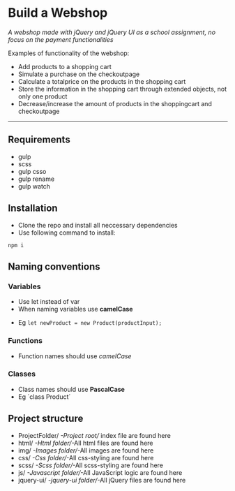 # Build a Webshop

_A webshop made with jQuery and jQuery UI as a school assignment, no focus on the payment functionalities_

Examples of functionality of the webshop:

- Add products to a shopping cart
- Simulate a purchase on the checkoutpage
- Calculate a totalprice on the products in the shopping cart
- Store the information in the shopping cart through extended objects, not only one product
- Decrease/increase the amount of products in the shoppingcart and checkoutpage

---


## Requirements
- gulp
- scss
- gulp csso
- gulp rename
- gulp watch

## Installation
- Clone the repo and install all neccessary dependencies
- Use following command to install:

```
npm i

```

## Naming conventions

### Variables

- Use let instead of var
- When naming variables use **camelCase**

* Eg `let newProduct = new Product(productInput);`

### Functions

- Function names should use _camelCase_

### Classes

- Class names should use **PascalCase**
- Eg ´class Product´

## Project structure

- ProjectFolder/ _-Project root/_ index file are found here
- html/ _-Html folder/_-All html files are found here
- img/ _-Images folder/_-All images are found here
- css/ _-Css folder/_-All css-styling are found here
- scss/ _-Scss folder/_-All scss-styling are found here
- js/ _-Javascript folder/_-All JavaScript logic are found here
- jquery-ui/ _-jquery-ui folder/_-All jQuery files are found here
